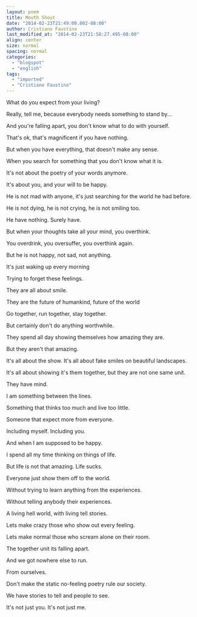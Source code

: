 ```yaml
---
layout: poem
title: Mouth Shout
date: "2014-02-23T21:49:00.002-08:00"
author: Cristiano Faustino
last_modified_at: "2014-02-23T21:58:27.495-08:00"
align: center
size: normal
spacing: normal
categories:
  - "blogspot"
  - "english"
tags:
  - "imported"
  - "Cristiano Faustino"
---
```


What do you expect from your living?

Really, tell me, because everybody needs something to stand by...

And you're falling apart, you don't know what to do with yourself.

That's ok, that's magnificent if you have nothing.

But when you have everything, that doesn't make any sense.

When you search for something that you don't know what it is.

It's not about the poetry of your words anymore.

It's about you, and your will to be happy.

He is not mad with anyone, it's just searching for the world he had before.

He is not dying, he is not crying, he is not smiling too.

He have nothing. Surely have.

But when your thoughts take all your mind, you overthink.

You overdrink, you oversuffer, you overthink again.

But he is not happy, not sad, not anything.

It's just waking up every morning

Trying to forget these feelings.

They are all about smile.

They are the future of humankind, future of the world

Go together, run together, stay together.

But certainly don't do anything worthwhile.

They spend all day showing themselves how amazing they are.

But they aren't that amazing.

It's all about the show. It's all about fake smiles on beautiful landscapes.

It's all about showing it's them together, but they are not one same unit.

They have mind.

I am something between the lines.

Something that thinks too much and live too little.

Someone that expect more from everyone.

Including myself. Including you.

And when I am supposed to be happy.

I spend all my time thinking on things of life.

But life is not that amazing. Life sucks.

Everyone just show them off to the world.

Without trying to learn anything from the experiences.

Without telling anybody their experiences.

A living hell world, with living tell stories.

Lets make crazy those who show out every feeling.

Lets make normal those who scream alone on their room.

The together unit its falling apart.

And we got nowhere else to run.

From ourselves.

Don't make the static no-feeling poetry rule our society.

We have stories to tell and people to see.

It's not just you. It's not just me.